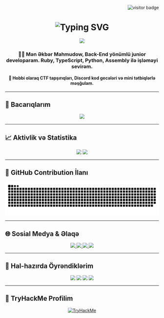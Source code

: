 <!-- Profil Görüntüleyici -->
<p align="right">
  <img src="https://visitor-badge.laobi.icu/badge?page_id=salesp07.salesp07" alt="visitor badge"/>
</p>

<!-- Salam Banner -->
<h1 align="center">
  <img src="https://readme-typing-svg.herokuapp.com?font=Fira+Code&weight=500&size=30&pause=1000&center=true&vCenter=true&width=800&lines=Salam!+Mən,+Əkbər+Mahmudow;Azerbaycansayağı+Developer;Junior+Back-End+Programçı" alt="Typing SVG" />
</h1>

<!-- Gif animasiyalı giriş -->
<div align="center">
  <img src="https://media.giphy.com/media/hvRJCLFzcasrR4ia7z/giphy.gif" width="120"/>
</div>

<!-- Qısa Haqqımda -->
<div align="center">
  <h3>👨‍💻 Mən Əkbər Mahmudow, Back-End yönümlü junior developaram. Ruby, TypeScript, Python, Assembly ilə işləməyi sevirəm.</h3>
  <h4>🚩 Hobbi olaraq CTF tapşırıqları, Discord kod gecələri və mini tətbiqlərlə məşğulam.</h4>
</div>

---

## 🔧 Bacarıqlarım
<div align="center">
  <img src="https://skillicons.dev/icons?i=html,css,js,ts,react,nextjs,nodejs,python,java,ruby,c,assembly,mysql,mongodb,firebase,git,github,vscode,figma,tailwind,bootstrap,flask,express" />
</div>

---

## 📈 Aktivlik və Statistika
<div align="center">
  <img src="https://github-readme-stats.vercel.app/api?username=salesp07&show_icons=true&theme=radical" width="45%"/>
  <img src="https://github-readme-streak-stats.herokuapp.com?user=salesp07&theme=radical" width="45%"/>
</div>

---

## 🐍 GitHub Contribution İlanı
<p align="center">
  <img src="https://raw.githubusercontent.com/salesp07/salesp07/output/github-contribution-grid-snake.svg" alt="snake"/>
</p>

---

## 🌐 Sosial Medya & Əlaqə
<div align="center">
  <a href="https://discord.com/users/713117536220348477" target="_blank">
    <img src="https://img.shields.io/badge/Discord-713117536220348477-5865F2?style=for-the-badge&logo=discord&logoColor=white" />
  </a>
  <a href="https://instagram.com/1prakratura" target="_blank">
    <img src="https://img.shields.io/badge/Instagram-1prakratura-E4405F?style=for-the-badge&logo=instagram&logoColor=white" />
  </a>
  <a href="https://www.hackerrank.com/1timsah" target="_blank">
    <img src="https://img.shields.io/badge/HackerRank-1timsah-2EC866?style=for-the-badge&logo=hackerrank&logoColor=white" />
  </a>
  <a href="https://discord.gg/1008845353526771712" target="_blank">
    <img src="https://img.shields.io/badge/Discord%20Server-Click%20to%20Join-7289DA?style=for-the-badge&logo=discord&logoColor=white" />
  </a>
</div>

---

## 🧠 Hal-hazırda Öyrəndiklərim
<div align="center">
  <img src="https://github.com/Anmol-Baranwal/Cool-GIFs-For-GitHub/assets/74038190/29fd6286-4e7b-4d6c-818f-c4765d5e39a9" width="80">
  <img src="https://github.com/Anmol-Baranwal/Cool-GIFs-For-GitHub/assets/74038190/3fb2cdf6-8920-462e-87a4-95af376418aa" width="80">
  <img src="https://github.com/Anmol-Baranwal/Cool-GIFs-For-GitHub/assets/74038190/de038172-e903-4951-926c-755878deb0b4" width="80">
  <img src="https://github.com/Anmol-Baranwal/Cool-GIFs-For-GitHub/assets/74038190/398b19b1-9aae-4c1f-8bc0-d172a2c08d68" width="80">
</div>

---

## 🧩 TryHackMe Profilim
<div align="center">
  <a href="https://tryhackme.com/p/1522971" target="_blank">
    <img src="https://tryhackme-badges.s3.amazonaws.com/1522971.png" alt="TryHackMe" width="300"/>
  </a>
</div>
